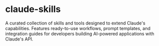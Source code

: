 # claude-skills
A curated collection of skills and tools designed to extend Claude's capabilities. Features ready-to-use workflows, prompt templates, and integration guides for developers building AI-powered applications with Claude's API.
